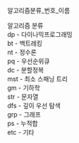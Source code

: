 알고리즘분류_번호_이름  
  
알고리즘 분류  
dp - 다이나믹프로그래밍  
bt - 백트레킹  
nt - 정수론  
pq - 우선순위큐  
dc - 분할정복  
mst - 최소 스패닝 트리  
gm - 기하학  
str - 문자열  
dfs - 깊이 우선 탐색  
grp - 그래프  
ps - 누적합  
etc - 기타  
